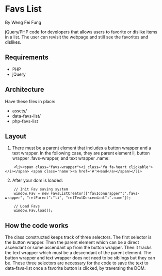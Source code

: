 Favs List
=============
By Weng Fei Fung

jQuery/PHP code for developers that allows users to favorite or dislike items in a list. The user can revisit the webpage and still see the favorites and dislikes.

Requirements
---
- PHP
- jQuery

Architecture
---
Have these files in place:

- assets/
- data-favs-list/
- php-favs-list
    
Layout
---
1. There must be a parent element that includes a button wrapper and a text wrapper. In the following case, they are parent element li, button wrapper .favs-wrapper, and text wrapper .name:
```
    <li><span class="favs-wrapper"><i class='fa fa-heart clickable'></i></span> <span class='name'><a href='#'>Head</a></span></li>
``` 

2. After your dom is loaded:
```
    // Init Fav saving system
    window.Fav = new FavsListCreator({"favIconWrapper":".favs-wrapper", "relParent":"li", "relTextDescendant":".name"});
  
    // Load Favs
    window.Fav.load();
```

How the code works
---
The class constructed keeps track of three selectors. The first selector is the button wrapper. Then the parent element which can be a direct ascendant or some ascendant up from the button wrapper. Then it tracks the text wrapper which must be a descendant of the parent element. The button wrapper and text wrapper does not need to be siblings but they can be. These three selectors are necessary for the code to save the text to data-favs-list once a favorite button is clicked, by traversing the DOM.